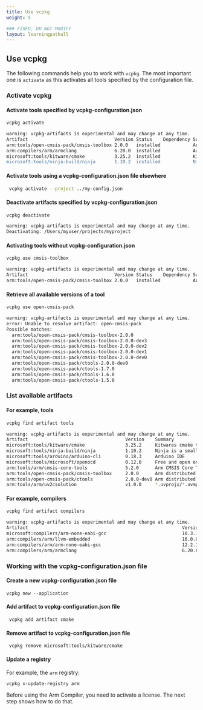 ```yaml
---
title: Use vcpkg
weight: 5

### FIXED, DO NOT MODIFY
layout: learningpathall
---
```


## Use vcpkg

The following commands help you to work with `vcpkg`. The most important one is `activate` as this activates all tools specified by the configuration file.

### Activate vcpkg

#### Activate tools specified by vcpkg-configuration.json

```bash { output_lines = "2-8" }
vcpkg activate

warning: vcpkg-artifacts is experimental and may change at any time.
Artifact                                Version Status    Dependency Summary                                             
arm:tools/open-cmsis-pack/cmsis-toolbox 2.0.0   installed            Arm distributed Open-CMSIS-Pack cli tools           
arm:compilers/arm/armclang              6.20.0  installed            Arm Compiler for Embedded                           
microsoft:tools/kitware/cmake           3.25.2  installed            Kitware's cmake tool                                
microsoft:tools/ninja-build/ninja       1.10.2  installed            Ninja is a small build system with a focus on speed.
```

#### Activate tools using a vcpkg-configuration.json file elsewhere

```bash
 vcpkg activate --project ../my-config.json
```

#### Deactivate artifacts specified by vcpkg-configuration.json

```bash { output_lines = "2-4" }
vcpkg deactivate

warning: vcpkg-artifacts is experimental and may change at any time.
Deactivating: /Users/myuser/projects/myproject
```

#### Activating tools without vcpkg-configuration.json

```bash { output_lines = "2-5" }
vcpkg use cmsis-toolbox

warning: vcpkg-artifacts is experimental and may change at any time.
Artifact                                Version Status    Dependency Summary                                  
arm:tools/open-cmsis-pack/cmsis-toolbox 2.0.0   installed            Arm distributed Open-CMSIS-Pack cli tools
```

#### Retrieve all available versions of a tool

```bash { output_lines = "2-14" }
vcpkg use open-cmsis-pack

warning: vcpkg-artifacts is experimental and may change at any time.
error: Unable to resolve artifact: open-cmsis-pack
Possible matches:
  arm:tools/open-cmsis-pack/cmsis-toolbox-2.0.0
  arm:tools/open-cmsis-pack/cmsis-toolbox-2.0.0-dev3
  arm:tools/open-cmsis-pack/cmsis-toolbox-2.0.0-dev2
  arm:tools/open-cmsis-pack/cmsis-toolbox-2.0.0-dev1
  arm:tools/open-cmsis-pack/cmsis-toolbox-2.0.0-dev0
  arm:tools/open-cmsis-pack/ctools-2.0.0-dev0
  arm:tools/open-cmsis-pack/ctools-1.7.0
  arm:tools/open-cmsis-pack/ctools-1.6.0
  arm:tools/open-cmsis-pack/ctools-1.5.0
```

### List available artifacts

#### For example, tools

```bash { output_lines = "2-16" }
vcpkg find artifact tools

warning: vcpkg-artifacts is experimental and may change at any time.
Artifact                                    Version    Summary                                             
microsoft:tools/kitware/cmake               3.25.2     Kitwares cmake tool                                
microsoft:tools/ninja-build/ninja           1.10.2     Ninja is a small build system with a focus on speed.
microsoft:tools/arduino/arduino-cli         0.18.3     Arduino IDE                                         
microsoft:tools/microsoft/openocd           0.12.0     Free and open on-chip debugging                     
arm:tools/arm/cmsis-core-tools              5.2.0      Arm CMSIS Core Tools                                
arm:tools/open-cmsis-pack/cmsis-toolbox     2.0.0      Arm distributed Open-CMSIS-Pack cli tools           
arm:tools/open-cmsis-pack/ctools            2.0.0-dev0 Arm distributed Open-CMSIS-Pack cli tools           
arm:tools/arm/uv2csolution                  v1.0.0     *.uvprojx/*.uvmpw to csolution/cproject converter   
```

#### For example, compilers

```bash { output_lines = "2-9" }
vcpkg find artifact compilers

warning: vcpkg-artifacts is experimental and may change at any time.
Artifact                                                         Version        Summary                              
microsoft:compilers/arm-none-eabi-gcc                            10.3.1-2021.10 GCC compiler for ARM CPUs.           
arm:compilers/arm/llvm-embedded                                  16.0.0         LLVM Embedded Toolchain for Arm CPUs.
arm:compilers/arm/arm-none-eabi-gcc                              12.2.1-mpacbti GCC compiler for ARM CPUs.           
arm:compilers/arm/armclang                                       6.20.0         Arm Compiler for Embedded            
```

### Working with the vcpkg-configuration.json file

#### Create a new vcpkg-configuration.json file

```shell
vcpkg new --application
```

#### Add artifact to vcpkg-configuration.json file

```shell
 vcpkg add artifact cmake
```

#### Remove artifact to vcpkg-configuration.json file

```shell
 vcpkg remove microsoft:tools/kitware/cmake
```

#### Update a registry

For example, the `arm` registry:

```shell
vcpkg x-update-registry arm
```

Before using the Arm Compiler, you need to activate a license. The next step shows how to do that.